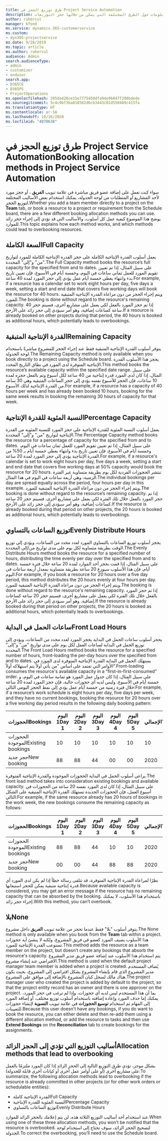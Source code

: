 ```yaml
---
title: طرق توزيع الحجز في Project Service Automation
description: يقدم هذا الموضوع معلومات حول الطرق المختلفة التي يمكن من خلالها حجز التوزيعات.
author: ruhercul
manager: kfend
ms.service: dynamics-365-customerservice
ms.custom:
- dyn365-projectservice
ms.date: 9/26/2019
ms.topic: article
ms.author: ruhercul
audience: Admin
search.audienceType:
- admin
- customizer
- enduser
search.app:
- D365CE
- D365PS
- ProjectOperations
ms.openlocfilehash: 295da428ce15e7775450dfa94e96047f200bdede
ms.sourcegitcommit: 5c4c9bf3ba018562d6cb3443c01d550489c415fa
ms.translationtype: HT
ms.contentlocale: ar-SA
ms.lasthandoff: 10/16/2020
ms.locfileid: "4070638"
---
```

# <a name="booking-allocation-methods-in-project-service-automation"></a><span data-ttu-id="14c43-103">طرق توزيع الحجز في Project Service Automation</span><span class="sxs-lookup"><span data-stu-id="14c43-103">Booking allocation methods in Project Service Automation</span></span>

<span data-ttu-id="14c43-104">سواء كنت تعمل على إضافة عضو فريق مباشرة في علامة تبويب **الفريق** ، أو حجز مورد لأحد المشاريع أو المتطلبات من لوحة الجدولة، يمكنك استخدام بعض الأساليب المختلفة لتوزيع الحجز.</span><span class="sxs-lookup"><span data-stu-id="14c43-104">Whether you add a team member directly to a project on the **Team** tab, or book a resource to a project or requirement from the Schedule board, there are a few different booking allocation methods you can use.</span></span> <span data-ttu-id="14c43-105">يوضح هذا الموضوع كيفية عمل كل أسلوب، والأساليب التي قد تؤدي إلى إجراء حجز زائد للموارد.</span><span class="sxs-lookup"><span data-stu-id="14c43-105">This topic explains how each method works, and which methods could lead to overbooking resources.</span></span>

## <a name="full-capacity"></a><span data-ttu-id="14c43-106">السعة الكاملة</span><span class="sxs-lookup"><span data-stu-id="14c43-106">Full Capacity</span></span> 
<span data-ttu-id="14c43-107">يعمل أسلوب القدرة الإنتاجية الكاملة على حجز القدرة الإنتاجية الكاملة للمورد لتواريخ "من" و"إلى" المحددة.</span><span class="sxs-lookup"><span data-stu-id="14c43-107">The Full Capacity method books the resource’s full capacity for the specified from and to dates.</span></span> <span data-ttu-id="14c43-108">على سبيل المثال، إذا تم تعيين تقويم المورد للعمل ثماني ساعات في اليوم، وخمسة أيام في الأسبوع، فإن تعيين تاريخ بدء وانتهاء يغطي خمسة أيام عمل يؤدي إلى حجز المورد لمدة 40 ساعة.</span><span class="sxs-lookup"><span data-stu-id="14c43-108">For example, if a resource has a calendar set to work eight hours per day, five days a week, setting a start and end date that covers five working days will book the resource for 40 hours.</span></span> <span data-ttu-id="14c43-109">ويتم إجراء الحجز من دون مراعاة القدرة الإنتاجية المتبقية للمورد.</span><span class="sxs-lookup"><span data-stu-id="14c43-109">The booking is done without regard to the resource's remaining capacity.</span></span> <span data-ttu-id="14c43-110">إذا تم حجز المورد بالفعل لكي يعمل على مشاريع أخرى، فسيتم حجز 40 ساعة كساعات إضافية، وهو أمر سيؤدي إلى حجز زائد على الأرجح.</span><span class="sxs-lookup"><span data-stu-id="14c43-110">If a resource is already booked on other projects during that period, the 40 hours is booked as additional hours, which potentially leads to overbookings.</span></span>

## <a name="remaining-capacity"></a><span data-ttu-id="14c43-111">القدرة الإنتاجية المتبقية</span><span class="sxs-lookup"><span data-stu-id="14c43-111">Remaining Capacity</span></span>
<span data-ttu-id="14c43-112">يتوفر أسلوب القدرة الإنتاجية المتبقية فقط عند إجراء الحجز للمشروع مباشرةً باستخدام لوحة الجدولة.</span><span class="sxs-lookup"><span data-stu-id="14c43-112">The Remaining Capacity method is only available when you book directly to a project using the Schedule board.</span></span> <span data-ttu-id="14c43-113">يحجز هذا الأسلوب القدرة الإنتاجية المتوفرة لدى المورد في نطاق التاريخ المحدد.</span><span class="sxs-lookup"><span data-stu-id="14c43-113">This method books the resource’s available capacity within the specified date range.</span></span> <span data-ttu-id="14c43-114">على سبيل المثال، إذا كان لدى المورد قدرة إنتاجية من 40 ساعة لكل أسبوع وتم بالفعل حجزه لمدة 10 ساعات، فإن الحجز للأسبوع نفسه يؤدي إلى حجز الساعات المتبقية وهي 30 ساعة من القدرة الإنتاجية لذلك الأسبوع.</span><span class="sxs-lookup"><span data-stu-id="14c43-114">For example, if a resource has a capacity of 40 hours per week and has already been booked 10 hours, booking for the same week results in booking the remaining 30 hours of capacity for that week.</span></span>

## <a name="percentage-capacity"></a><span data-ttu-id="14c43-115">النسبة المئوية للقدرة الإنتاجية</span><span class="sxs-lookup"><span data-stu-id="14c43-115">Percentage Capacity</span></span>
<span data-ttu-id="14c43-116">يعمل أسلوب النسبة المئوية للقدرة الإنتاجية‬ على حجز المورد للنسبة المئوية من القدرة الإنتاجية لتواريخ "من" و"إلى" المحددة.</span><span class="sxs-lookup"><span data-stu-id="14c43-116">The Percentage Capacity method books the resource for a percentage of capacity for the specified from and to dates.</span></span> <span data-ttu-id="14c43-117">على سبيل المثال، إذا تم تعيين تقويم المورد للعمل ثمان ساعات في اليوم، وخمسة أيام في الأسبوع، فإن تعيين تاريخ بدء وانتهاء يغطي خمسة أيام بـ 50% من القدرة الإنتاجية يؤدي إلى حجز المورد لمدة 20 ساعة.</span><span class="sxs-lookup"><span data-stu-id="14c43-117">For example, if a resource's calendar is set to work eight hours per day, five days a week, setting a start and end date that covers five working days at 50% capacity would book the resource for 20 hours.</span></span> <span data-ttu-id="14c43-118">تنتشر الحجوزات الفردية لكل يوم بطريقة متساوية عبر الفترة الزمنية، وهي أربعة ساعات في اليوم في هذا المثال.</span><span class="sxs-lookup"><span data-stu-id="14c43-118">The individual bookings per day are spread equally across the period, four hours per day in this example.</span></span> <span data-ttu-id="14c43-119">ويتم إجراء الحجز من دون مراعاة القدرة الإنتاجية المتبقية للمورد.</span><span class="sxs-lookup"><span data-stu-id="14c43-119">The booking is done without regard to the resource’s remaining capacity.</span></span> <span data-ttu-id="14c43-120">إذا تم حجز المورد بالفعل خلال تلك الفترة لكي يعمل على مشاريع أخرى، فسيتم حجز 20 ساعة كساعات إضافية، وهو أمر سيؤدي إلى حجز زائد على الأرجح.</span><span class="sxs-lookup"><span data-stu-id="14c43-120">If the resource is already booked during that period on other projects, the 20 hours is booked as additional hours, which potentially leads to overbookings.</span></span>

## <a name="evenly-distribute-hours"></a><span data-ttu-id="14c43-121">توزيع الساعات بالتساوي‬</span><span class="sxs-lookup"><span data-stu-id="14c43-121">Evenly Distribute Hours</span></span>
<span data-ttu-id="14c43-122">يحجز أسلوب توزيع الساعات بالتساوي المورد لعدد محدد من الساعات، ويؤدي إلى توزيع الوقت بطريقة متساوية لكل يوم على مدى تواريخ من/إلى المحددة.‬</span><span class="sxs-lookup"><span data-stu-id="14c43-122">The Evenly Distribute Hours method books the resource for a specified number of hours, distributing the time evenly per day over the specified from and to dates.</span></span> <span data-ttu-id="14c43-123">على سبيل المثال، إذا قمت بحجز أحد الموارد لمدة 20 ساعة خلال فترة خمسة أيام، فإن هذا الأسلوب سيوزع 20 ساعة بطريقة متساوية بمعدل أربعة ساعات في اليوم.</span><span class="sxs-lookup"><span data-stu-id="14c43-123">For example, if you book a resource for 20 hours over a five day period, this method distributes the 20 hours evenly at four hours per day.</span></span> <span data-ttu-id="14c43-124">ويتم إجراء الحجز من دون مراعاة القدرة الإنتاجية المتبقية للمورد.</span><span class="sxs-lookup"><span data-stu-id="14c43-124">The booking is done without regard to the resource's remaining capacity.</span></span> <span data-ttu-id="14c43-125">إذا تم حجز المورد بالفعل خلال تلك الفترة لكي يعمل على مشاريع أخرى، فسيتم حجز 20 ساعة كساعات إضافية، وهو أمر سيؤدي إلى حجز زائد على الأرجح.</span><span class="sxs-lookup"><span data-stu-id="14c43-125">If the resource is already booked during that period on other projects, the 20 hours is booked as additional hours, which potentially leads to overbookings.</span></span>

## <a name="front-load-hours"></a><span data-ttu-id="14c43-126">ساعات الحمل في البداية</span><span class="sxs-lookup"><span data-stu-id="14c43-126">Front Load Hours</span></span>
<span data-ttu-id="14c43-127">يحجز أسلوب ساعات الحمل في البداية‬ يحجز المورد لعدد محدد من الساعات، ويؤدي إلى توزيع الحمل في البداية لساعات العمل لكل يوم على مدى تواريخ "من" و"إلى" المحددة.‬</span><span class="sxs-lookup"><span data-stu-id="14c43-127">The Front Load Hours method books the resource for a specified number of hours, front-loading the per-day hours over the specified from and to dates.</span></span> <span data-ttu-id="14c43-128">يستهلك الحمل في البداية القدرة الإنتاجية المتوفرة لدى المورد في الأوامر التي تعتمد على أساس "من يأتي أولاً يتم استهلاكه أولاً".</span><span class="sxs-lookup"><span data-stu-id="14c43-128">Front-loading consumes the resource's available capacity in a “first-in-first-consumed” order.</span></span> <span data-ttu-id="14c43-129">على سبيل المثال، إذا كان جدول عمل المورد هو ثمانية ساعات في اليوم، و خمسة أيام في الأسبوع، وليس لديه أي حجوزات حالية، فإن حجز المورد لمدة 20 ساعة خلال فترة زمنية من خمسة أيام عمل يؤدي إلى نمط الحجز اليومي التالي:</span><span class="sxs-lookup"><span data-stu-id="14c43-129">For example, if a resource’s work schedule is eight hours per day, five days per week, and they have no current bookings, booking the resource for 20 hours over a five working day period results in the following daily booking pattern:</span></span> 

|         <span data-ttu-id="14c43-130">الحجوزات</span><span class="sxs-lookup"><span data-stu-id="14c43-130">Bookings</span></span>          |    <span data-ttu-id="14c43-131">اليوم 1</span><span class="sxs-lookup"><span data-stu-id="14c43-131">Day 1</span></span>    |    <span data-ttu-id="14c43-132">اليوم 2</span><span class="sxs-lookup"><span data-stu-id="14c43-132">Day 2</span></span>    |    <span data-ttu-id="14c43-133">اليوم 3</span><span class="sxs-lookup"><span data-stu-id="14c43-133">Day 3</span></span>    |    <span data-ttu-id="14c43-134">اليوم 4</span><span class="sxs-lookup"><span data-stu-id="14c43-134">Day 4</span></span>    |    <span data-ttu-id="14c43-135">اليوم 5</span><span class="sxs-lookup"><span data-stu-id="14c43-135">Day 5</span></span>    |    <span data-ttu-id="14c43-136">الإجمالي‬</span><span class="sxs-lookup"><span data-stu-id="14c43-136">Total</span></span>    |
|---------------------------|-------------|-------------|-------------|-------------|-------------|-------------|
|    <span data-ttu-id="14c43-137">الحجوزات الموجودة</span><span class="sxs-lookup"><span data-stu-id="14c43-137">Existing   bookings</span></span>    |    <span data-ttu-id="14c43-138">1</span><span class="sxs-lookup"><span data-stu-id="14c43-138">0</span></span>        |    <span data-ttu-id="14c43-139">1</span><span class="sxs-lookup"><span data-stu-id="14c43-139">0</span></span>        |    <span data-ttu-id="14c43-140">1</span><span class="sxs-lookup"><span data-stu-id="14c43-140">0</span></span>        |    <span data-ttu-id="14c43-141">1</span><span class="sxs-lookup"><span data-stu-id="14c43-141">0</span></span>        |    <span data-ttu-id="14c43-142">1</span><span class="sxs-lookup"><span data-stu-id="14c43-142">0</span></span>        |    <span data-ttu-id="14c43-143">1</span><span class="sxs-lookup"><span data-stu-id="14c43-143">0</span></span>        |
|    <span data-ttu-id="14c43-144">حجز جديد</span><span class="sxs-lookup"><span data-stu-id="14c43-144">New   booking</span></span>          |    <span data-ttu-id="14c43-145">8</span><span class="sxs-lookup"><span data-stu-id="14c43-145">8</span></span>        |    <span data-ttu-id="14c43-146">8</span><span class="sxs-lookup"><span data-stu-id="14c43-146">8</span></span>        |    <span data-ttu-id="14c43-147">4</span><span class="sxs-lookup"><span data-stu-id="14c43-147">4</span></span>        |    <span data-ttu-id="14c43-148">0</span><span class="sxs-lookup"><span data-stu-id="14c43-148">0</span></span>        |    <span data-ttu-id="14c43-149">0</span><span class="sxs-lookup"><span data-stu-id="14c43-149">0</span></span>        |    <span data-ttu-id="14c43-150">20</span><span class="sxs-lookup"><span data-stu-id="14c43-150">20</span></span>       |

<span data-ttu-id="14c43-151">يراعي أسلوب الحمل في البداية الحجوزات الموجودة والقدرة الإنتاجية المتوفرة.</span><span class="sxs-lookup"><span data-stu-id="14c43-151">The front load method takes into consideration existing bookings and available capacity.</span></span> <span data-ttu-id="14c43-152">على سبيل المثال، إذا كان لدى المورد نفسه 20 ساعة من الحجوزات في أسبوع العمل، فإن الحجوزات الجديدة تستهلك القدرة الإنتاجية المتبقية على الشكل التالي:</span><span class="sxs-lookup"><span data-stu-id="14c43-152">For example, if the same resource already has 20 hours of bookings in the work week, the new bookings consume the remaining capacity as follows:</span></span>

|   <span data-ttu-id="14c43-153">الحجوزات</span><span class="sxs-lookup"><span data-stu-id="14c43-153">Bookings</span></span>          | <span data-ttu-id="14c43-154">اليوم 1</span><span class="sxs-lookup"><span data-stu-id="14c43-154">Day 1</span></span> | <span data-ttu-id="14c43-155">اليوم 2</span><span class="sxs-lookup"><span data-stu-id="14c43-155">Day 2</span></span> | <span data-ttu-id="14c43-156">اليوم 3</span><span class="sxs-lookup"><span data-stu-id="14c43-156">Day 3</span></span> | <span data-ttu-id="14c43-157">اليوم 4</span><span class="sxs-lookup"><span data-stu-id="14c43-157">Day 4</span></span> | <span data-ttu-id="14c43-158">اليوم 5</span><span class="sxs-lookup"><span data-stu-id="14c43-158">Day 5</span></span> | <span data-ttu-id="14c43-159">الإجمالي‬</span><span class="sxs-lookup"><span data-stu-id="14c43-159">Total</span></span> |
|---------------------|-------|-------|-------|-------|-------|-------|
| <span data-ttu-id="14c43-160">الحجوزات الموجودة</span><span class="sxs-lookup"><span data-stu-id="14c43-160">Existing   bookings</span></span> | <span data-ttu-id="14c43-161">8</span><span class="sxs-lookup"><span data-stu-id="14c43-161">8</span></span>     | <span data-ttu-id="14c43-162">8</span><span class="sxs-lookup"><span data-stu-id="14c43-162">8</span></span>     | <span data-ttu-id="14c43-163">4</span><span class="sxs-lookup"><span data-stu-id="14c43-163">4</span></span>     | <span data-ttu-id="14c43-164">1</span><span class="sxs-lookup"><span data-stu-id="14c43-164">0</span></span>     | <span data-ttu-id="14c43-165">1</span><span class="sxs-lookup"><span data-stu-id="14c43-165">0</span></span>     | <span data-ttu-id="14c43-166">20</span><span class="sxs-lookup"><span data-stu-id="14c43-166">20</span></span>    |
| <span data-ttu-id="14c43-167">حجز جديد</span><span class="sxs-lookup"><span data-stu-id="14c43-167">New   booking</span></span>       | <span data-ttu-id="14c43-168">0</span><span class="sxs-lookup"><span data-stu-id="14c43-168">0</span></span>     | <span data-ttu-id="14c43-169">0</span><span class="sxs-lookup"><span data-stu-id="14c43-169">0</span></span>     | <span data-ttu-id="14c43-170">4</span><span class="sxs-lookup"><span data-stu-id="14c43-170">4</span></span>     | <span data-ttu-id="14c43-171">8</span><span class="sxs-lookup"><span data-stu-id="14c43-171">8</span></span>     | <span data-ttu-id="14c43-172">8</span><span class="sxs-lookup"><span data-stu-id="14c43-172">8</span></span>     | <span data-ttu-id="14c43-173">20</span><span class="sxs-lookup"><span data-stu-id="14c43-173">20</span></span>    |

<span data-ttu-id="14c43-174">نظرًا لمراعاة القدرة الإنتاجية المتوفرة، قد تتلقى رسالة خطأ إذا لم يكن لدى المورد أي قدرة إنتاجية متبقية يمكن للحجز استيعابها.</span><span class="sxs-lookup"><span data-stu-id="14c43-174">Because available capacity is considered, you may get an error message if the resource has no remaining capacity that can be absorbed by the booking.</span></span> <span data-ttu-id="14c43-175">باستخدام هذا الأسلوب، لا يمكنك إجراء حجز زائد.</span><span class="sxs-lookup"><span data-stu-id="14c43-175">With this method, you can’t overbook.</span></span>

## <a name="none"></a><span data-ttu-id="14c43-176">بلا</span><span class="sxs-lookup"><span data-stu-id="14c43-176">None</span></span>
<span data-ttu-id="14c43-177">يتوفر أسلوب "بلا" فقط عندما تحجز من علامة تبويب **الفريق** داخل مشروع.</span><span class="sxs-lookup"><span data-stu-id="14c43-177">The None method is only available when you book from the **Team** tab within a project.</span></span> <span data-ttu-id="14c43-178">هذا الأسلوب يضيف المورد كعضو في فريق المشروع، ولكنه لا ينشئ أية حجوزات تستوعب القدرة الإنتاجية للمورد.</span><span class="sxs-lookup"><span data-stu-id="14c43-178">This method adds the resource as a team member on the project, but doesn’t create any bookings that absorb the resource's capacity.</span></span> <span data-ttu-id="14c43-179">يتم استخدام هذا الأسلوب عند إضافة عضو فريق مدير المشروع الافتراضي عند إنشاء مشروع.</span><span class="sxs-lookup"><span data-stu-id="14c43-179">This method is used when the default project manager team member is added when a project is created.</span></span> <span data-ttu-id="14c43-180">يُضاف المستخدم مدير المشروع الذي قام بإنشاء المشروع بشكل افتراضي إلى المشروع، بحيث يكون هناك مالك لسجل كيان المشروع بالإضافة إلى موافق على المشروع.</span><span class="sxs-lookup"><span data-stu-id="14c43-180">The project manager user who created the project is added by default to the project, so that the project entity record has an owner and there is one approver on the project.</span></span> <span data-ttu-id="14c43-181">بما أن هذا المستخدم ليس لديه أي حجوزات، وإذا لم ترغب في حجز المورد، يمكنك إما حذف المورد وإعادة إضافته باستخدام أسلوب توزيع مختلف، أو إضافة المورد إلى المهام ثم استخدام **توسيع الحجوزات** في علامة تبويب **التسوية** لإنشاء حجوزات للتعيينات.</span><span class="sxs-lookup"><span data-stu-id="14c43-181">Because this user doesn't have any bookings, if you do want to book the resource, you can either delete and then re-add them using a different allocation method, or add the resource to tasks and then use **Extend Bookings** on the **Reconciliation** tab to create bookings for the assignments.</span></span>

## <a name="allocation-methods-that-lead-to-overbooking"></a><span data-ttu-id="14c43-182">أساليب التوزيع التي تؤدي إلى الحجز الزائد</span><span class="sxs-lookup"><span data-stu-id="14c43-182">Allocation methods that lead to overbooking</span></span>
<span data-ttu-id="14c43-183">بشكل موجز، تؤدي طرق التوزيع التالية إلى الحجز الزائد إذا كان المورد ملتزمًا بالعمل على مشاريع أخرى (أو على أوامر عمل أخرى أو كيانات أخرى قابلة للجدولة):</span><span class="sxs-lookup"><span data-stu-id="14c43-183">To summarize, the following allocation methods lead to overbooking if the resource is already committed in other projects (or for other work orders or schedulable entities):</span></span>

- <span data-ttu-id="14c43-184">القدرة الإنتاجية كاملة</span><span class="sxs-lookup"><span data-stu-id="14c43-184">Full Capacity</span></span>
- <span data-ttu-id="14c43-185">النسبة المئوية للقدرة الإنتاجية</span><span class="sxs-lookup"><span data-stu-id="14c43-185">Percentage Capacity</span></span>
- <span data-ttu-id="14c43-186">توزيع الساعات بالتساوي‬</span><span class="sxs-lookup"><span data-stu-id="14c43-186">Evenly Distribute Hours</span></span>

<span data-ttu-id="14c43-187">عند استخدام أحد أساليب التوزيع الثلاثة هذه، لن يتم إعلامك بالحجز الزائد للموارد.</span><span class="sxs-lookup"><span data-stu-id="14c43-187">When using one of these three allocation methods, you won’t be notified that the resource is overbooked.</span></span> <span data-ttu-id="14c43-188">لتصحيح الحجز الزائد، سوف تحتاج إلى استخدام لوحة الجدولة.</span><span class="sxs-lookup"><span data-stu-id="14c43-188">To correct the overbooking, you’ll need to use the Schedule board.</span></span>

